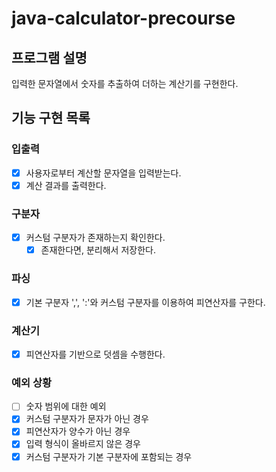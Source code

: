 # java-calculator-precourse

## 프로그램 설명
입력한 문자열에서 숫자를 추출하여 더하는 계산기를 구현한다.

## 기능 구현 목록

### 입출력
- [x] 사용자로부터 계산할 문자열을 입력받는다.
- [x] 계산 결과를 출력한다.

### 구분자
- [x] 커스텀 구분자가 존재하는지 확인한다.
  - [x] 존재한다면, 분리해서 저장한다.

### 파싱
- [x] 기본 구분자 ',', ':'와 커스텀 구분자를 이용하여 피연산자를 구한다.

### 계산기
- [x] 피연산자를 기반으로 덧셈을 수행한다.

### 예외 상황
- [ ] 숫자 범위에 대한 예외
- [x] 커스텀 구분자가 문자가 아닌 경우
- [x] 피연산자가 양수가 아닌 경우
- [x] 입력 형식이 올바르지 않은 경우
- [x] 커스텀 구분자가 기본 구분자에 포함되는 경우
